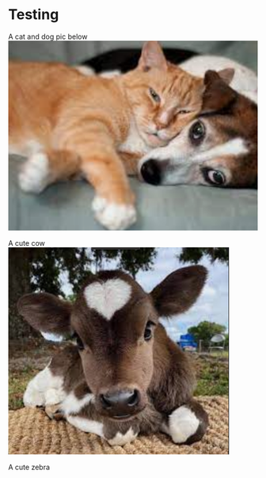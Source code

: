

# Testing 


A cat and dog pic below
![](z/cat_and_dog.png)





A cute cow
![](z/cow123.png)



A cute zebra